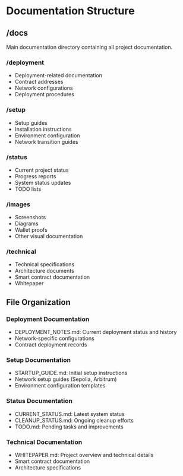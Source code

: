 # Documentation Structure

## /docs
Main documentation directory containing all project documentation.

### /deployment
- Deployment-related documentation
- Contract addresses
- Network configurations
- Deployment procedures

### /setup
- Setup guides
- Installation instructions
- Environment configuration
- Network transition guides

### /status
- Current project status
- Progress reports
- System status updates
- TODO lists

### /images
- Screenshots
- Diagrams
- Wallet proofs
- Other visual documentation

### /technical
- Technical specifications
- Architecture documents
- Smart contract documentation
- Whitepaper

## File Organization

### Deployment Documentation
- DEPLOYMENT_NOTES.md: Current deployment status and history
- Network-specific configurations
- Contract deployment records

### Setup Documentation
- STARTUP_GUIDE.md: Initial setup instructions
- Network setup guides (Sepolia, Arbitrum)
- Environment configuration templates

### Status Documentation
- CURRENT_STATUS.md: Latest system status
- CLEANUP_STATUS.md: Ongoing cleanup efforts
- TODO.md: Pending tasks and improvements

### Technical Documentation
- WHITEPAPER.md: Project overview and technical details
- Smart contract documentation
- Architecture specifications
